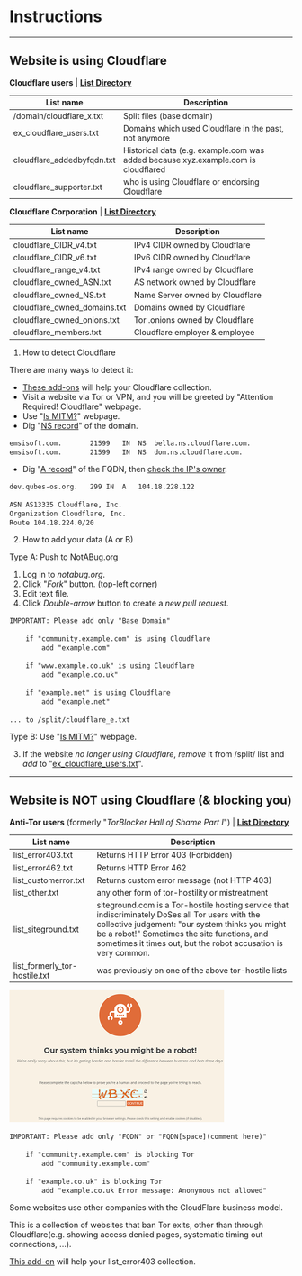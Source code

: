 # Instructions
--------------

## Website is using Cloudflare

**Cloudflare users** | [**List Directory**](cloudflare_users/)

| List name | Description |
| -------- | -------- |
| /domain/cloudflare_x.txt     | Split files (base domain)     |
| ex_cloudflare_users.txt     | Domains which used Cloudflare in the past, not anymore     |
| cloudflare_addedbyfqdn.txt     | Historical data (e.g. example.com was added because xyz.example.com is cloudflared     |
| cloudflare_supporter.txt | who is using Cloudflare or endorsing Cloudflare |


**Cloudflare Corporation** | [**List Directory**](cloudflare_inc/)

| List name | Description |
| -------- | -------- |
| cloudflare_CIDR_v4.txt     | IPv4 CIDR owned by Cloudflare     |
| cloudflare_CIDR_v6.txt     | IPv6 CIDR owned by Cloudflare     |
| cloudflare_range_v4.txt | IPv4 range owned by Cloudflare |
| cloudflare_owned_ASN.txt     | AS network owned by Cloudflare    |
| cloudflare_owned_NS.txt     | Name Server owned by Cloudflare    |
| cloudflare_owned_domains.txt     | Domains owned by Cloudflare     |
| cloudflare_owned_onions.txt     | Tor .onions owned by Cloudflare     |
| cloudflare_members.txt | Cloudflare employer & employee |


1) How to detect Cloudflare

There are many ways to detect it:

- [These add-ons](what-to-do.md) will help your Cloudflare collection.
- Visit a website via Tor or VPN, and you will be greeted by "Attention Required! Cloudflare" webpage.
- Use "[Is MITM?](https://searxes.danwin1210.me/collab/sxes/tool_ismitm.php)" webpage.
- Dig "[NS record](https://www.digwebinterface.com/?hostnames=emsisoft.com&type=NS&ns=resolver&useresolver=8.8.4.4&nameservers=)" of the domain.

```
emsisoft.com.		21599	IN	NS	bella.ns.cloudflare.com.
emsisoft.com.		21599	IN	NS	dom.ns.cloudflare.com.
```

- Dig "[A record](https://www.digwebinterface.com/?hostnames=dev.qubes-os.org&type=A&ns=resolver&useresolver=8.8.4.4&nameservers=)" of the FQDN, then [check the IP's owner](https://ipinfo.io/104.18.228.122).

```
dev.qubes-os.org.	299	IN	A	104.18.228.122

ASN AS13335 Cloudflare, Inc.
Organization Cloudflare, Inc.
Route 104.18.224.0/20
```


2) How to add your data (A or B)

Type A: Push to NotABug.org

1. Log in to *notabug.org*.
2. Click "*Fork*" button. (top-left corner)
3. Edit text file.
4. Click *Double-arrow* button to create a *new pull request*.

```
IMPORTANT: Please add only "Base Domain"

    if "community.example.com" is using Cloudflare
        add "example.com"

    if "www.example.co.uk" is using Cloudflare
        add "example.co.uk"

    if "example.net" is using Cloudflare
        add "example.net"

... to /split/cloudflare_e.txt
```

Type B: Use "[Is MITM?](https://searxes.danwin1210.me/collab/sxes/tool_ismitm.php)" webpage.


3) If the website *no longer using Cloudflare*, *remove* it from /split/ list and *add* to "[ex_cloudflare_users.txt](cloudflare_users/ex_cloudflare_users.txt)".


--------------

## Website is NOT using Cloudflare (& blocking you)

**Anti-Tor users** (formerly "*TorBlocker Hall of Shame Part I*") | [**List Directory**](not_cloudflare/)

| List name | Description |
| -------- | -------- |
| list_error403.txt     | Returns HTTP Error 403 (Forbidden)     |
| list_error462.txt     | Returns HTTP Error 462     |
| list_customerror.txt     | Returns custom error message (not HTTP 403)     |
| list_other.txt     | any other form of tor-hostility or mistreatment |
| list_siteground.txt | siteground.com is a Tor-hostile hosting service that indiscriminately DoSes all Tor users with the collective judgement: "our system thinks you might be a robot!" Sometimes the site functions, and sometimes it times out, but the robot accusation is very common. |
| list_formerly_tor-hostile.txt | was previously on one of the above tor-hostile lists |

![](image/siteground.jpg)

```
IMPORTANT: Please add only "FQDN" or "FQDN[space](comment here)"

    if "community.example.com" is blocking Tor
        add "community.example.com"

    if "example.co.uk" is blocking Tor
        add "example.co.uk Error message: Anonymous not allowed"
```

Some websites use other companies with the CloudFlare business model.

This is a collection of websites that ban Tor exits, other than through Cloudflare(e.g. showing access denied pages, systematic timing out connections, ...).

[This add-on](addon_firefox/whyrejectme) will help your list_error403 collection.
